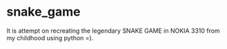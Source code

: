 # snake_game

It is attempt on recreating the legendary SNAKE GAME in NOKIA 3310 from my childhood using python =).
